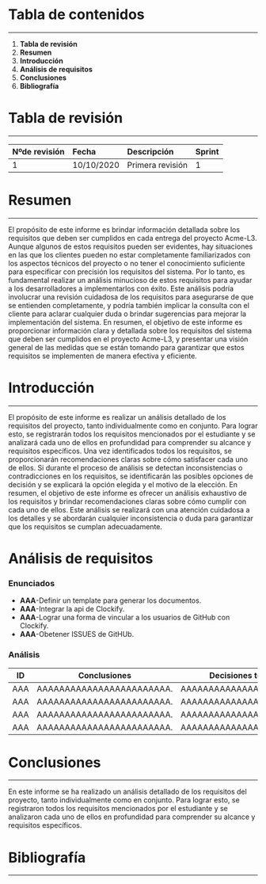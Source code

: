 # Tabla de contenidos
---
1. **Tabla de revisión**
2. **Resumen**
3. **Introducción**
4. **Análisis de requisitos**
5. **Conclusiones**
6. **Bibliografía**

# Tabla de revisión
---
|Nºde revisión|Fecha|Descripción|Sprint|
|:-|:-|:-|:-|
|1|10/10/2020|Primera revisión|1|

# Resumen
---
El propósito de este informe es brindar información detallada sobre los requisitos que deben ser cumplidos en cada entrega del proyecto Acme-L3. Aunque algunos de estos requisitos pueden ser evidentes, hay situaciones en las que los clientes pueden no estar completamente familiarizados con los aspectos técnicos del proyecto o no tener el conocimiento suficiente para especificar con precisión los requisitos del sistema.
Por lo tanto, es fundamental realizar un análisis minucioso de estos requisitos para ayudar a los desarrolladores a implementarlos con éxito. Este análisis podría involucrar una revisión cuidadosa de los requisitos para asegurarse de que se entienden completamente, y podría también implicar la consulta con el cliente para aclarar cualquier duda o brindar sugerencias para mejorar la implementación del sistema.
En resumen, el objetivo de este informe es proporcionar información clara y detallada sobre los requisitos del sistema que deben ser cumplidos en el proyecto Acme-L3, y presentar una visión general de las medidas que se están tomando para garantizar que estos requisitos se implementen de manera efectiva y eficiente.

# Introducción
---
El propósito de este informe es realizar un análisis detallado de los requisitos del proyecto, tanto individualmente como en conjunto. Para lograr esto, se registrarán todos los requisitos mencionados por el estudiante y se analizará cada uno de ellos en profundidad para comprender su alcance y requisitos específicos.
Una vez identificados todos los requisitos, se proporcionarán recomendaciones claras sobre cómo satisfacer cada uno de ellos. Si durante el proceso de análisis se detectan inconsistencias o contradicciones en los requisitos, se identificarán las posibles opciones de decisión y se explicará la opción elegida y el motivo de la elección.
En resumen, el objetivo de este informe es ofrecer un análisis exhaustivo de los requisitos y brindar recomendaciones claras sobre cómo cumplir con cada uno de ellos. Este análisis se realizará con una atención cuidadosa a los detalles y se abordarán cualquier inconsistencia o duda para garantizar que los requisitos se cumplan adecuadamente.

# Análisis de requisitos
### Enunciados
- **AAA**-Definir un template para generar los documentos.
- **AAA**-Integrar la api de Clockify.
- **AAA**-Lograr una forma de vincular a los usuarios de GitHub con Clockify.
- **AAA**-Obetener ISSUES de GitHUb.

### Análisis
| ID  | Conclusiones              | Decisiones tomadas        |
| --- | ------------------------- | ------------------------- |
| AAA | AAAAAAAAAAAAAAAAAAAAAAAA. | AAAAAAAAAAAAAAAAAAAAAAAA. |
| AAA | AAAAAAAAAAAAAAAAAAAAAAAA. | AAAAAAAAAAAAAAAAAAAAAAAA. |
| AAA | AAAAAAAAAAAAAAAAAAAAAAAA. | AAAAAAAAAAAAAAAAAAAAAAAA. |
| AAA | AAAAAAAAAAAAAAAAAAAAAAAA. | AAAAAAAAAAAAAAAAAAAAAAAA. |

# Conclusiones
---
En este informe se ha realizado un análisis detallado de los requisitos del proyecto, tanto individualmente como en conjunto. Para lograr esto, se registraron todos los requisitos mencionados por el estudiante y se analizaron cada uno de ellos en profundidad para comprender su alcance y requisitos específicos.

# Bibliografía
---
